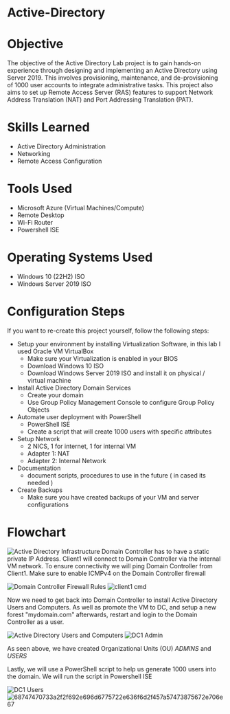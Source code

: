 # Active-Directory

# Objective
The objective of the Active Directory Lab project is to gain hands-on experience through designing and implementing an Active Directory using Server 2019. This involves provisioning, maintenance, and de-provisioning of 1000 user accounts to integrate administrative tasks. This project also aims to set up Remote Access Server (RAS) features to support Network Address Translation (NAT) and Port Addressing Translation (PAT).


# Skills Learned
- Active Directory Administration
- Networking
- Remote Access Configuration

# Tools Used
- Microsoft Azure (Virtual Machines/Compute)
- Remote Desktop
- Wi-Fi Router
- Powershell ISE

# Operating Systems Used
- Windows 10 (22H2) ISO
- Windows Server 2019 ISO

# Configuration Steps
If you want to re-create this project yourself, follow the following steps:
- Setup your environment by installing Virtualization Software, in this lab I used Oracle VM VirtualBox
  - Make sure your Virtualization is enabled in your BIOS
  - Download Windows 10 ISO
  - Download Windows Server 2019 ISO and install it on physical / virtual machine
- Install Active Directory Domain Services
  - Create your domain
  - Use Group Policy Management Console to configure Group Policy Objects
- Automate user deployment with PowerShell
  - PowerShell ISE
  - Create a script that will create 1000 users with specific attributes
- Setup Network
  - 2 NICS, 1 for internet, 1 for internal VM
  - Adapter 1: NAT
  - Adapter 2: Internal Network
- Documentation
  - document scripts, procedures to use in the future ( in cased its needed )
- Create Backups
  - Make sure you have created backups of your VM and server configurations

# Flowchart
![Active Directory Infrastructure](https://github.com/timuakhm/Active-Directory/assets/171197854/1c0b53b4-1e7a-4c3b-b371-c2c8197c388e)
Domain Controller has to have a static private IP Address. Client1 will connect to Domain Controller via the internal VM network. To ensure connectivity we will ping Domain Controller from Client1. Make sure to enable ICMPv4 on the Domain Controller firewall


![Domain Controller Firewall Rules](https://github.com/timuakhm/Active-Directory/assets/171197854/234a21ef-dc1f-4231-85d4-9e4f93159c51)
![client1 cmd](https://github.com/timuakhm/Active-Directory/assets/171197854/f3591107-c0b8-41fd-9cc7-25362369f4e9)

Now we need to get back into Domain Controller to install Active Directory Users and Computers. As well as promote the VM to DC, and setup a new forest "mydomain.com" afterwards, restart and login to the Domain Controller as a user.

![Active Directory Users and Computers](https://github.com/timuakhm/Active-Directory/assets/171197854/70b629b9-9c73-4089-b9ff-38ab1ab17337)
![DC1 Admin](https://github.com/timuakhm/Active-Directory/assets/171197854/59205e9b-ad74-4811-bd63-64be37dd036f) 

As seen above, we have created Organizational Units (OU) _ADMINS_ and _USERS_


Lastly, we will use a PowerShell script to help us generate 1000 users into the domain. We will run the script in Powershell ISE

![DC1 Users](https://github.com/timuakhm/Active-Directory/assets/171197854/554efbdb-d106-4995-ab19-03755814d29c)
![68747470733a2f2f692e696d6775722e636f6d2f457a57473875672e706e67](https://github.com/timuakhm/Active-Directory/assets/171197854/161510e3-5d52-4b54-a456-67aec6563738)



